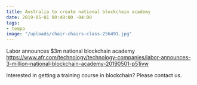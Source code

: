 ```yaml
---
title: Australia to create national blockchain academy
date: 2019-05-01 00:49:00 -04:00
tags:
- tempo
image: "/uploads/chair-chairs-class-256491.jpg"
---
```


Labor announces $3m national blockchain academy
https://www.afr.com/technology/technology-companies/labor-announces-3-million-national-blockchain-academy-20190501-p51ivw

Interested in getting a training course in blockchain? Please contact us. 
